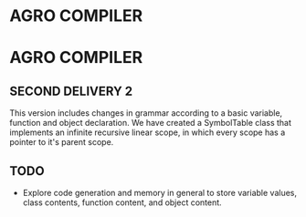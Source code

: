 # AGRO COMPILER
# AGRO COMPILER

## SECOND DELIVERY 2

This version includes changes in grammar according to a basic variable, function and object declaration. We have created a SymbolTable class that implements an infinite recursive linear scope, in which every scope has a pointer to it's parent scope. 

## TODO

* Explore code generation and memory in general to store variable values, class contents, function content, and object content.
